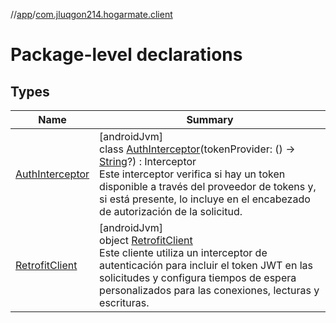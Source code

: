 //[app](../../index.md)/[com.jluqgon214.hogarmate.client](index.md)

# Package-level declarations

## Types

| Name | Summary |
|---|---|
| [AuthInterceptor](-auth-interceptor/index.md) | [androidJvm]<br>class [AuthInterceptor](-auth-interceptor/index.md)(tokenProvider: () -&gt; [String](https://kotlinlang.org/api/latest/jvm/stdlib/kotlin-stdlib/kotlin/-string/index.html)?) : Interceptor<br>Este interceptor verifica si hay un token disponible a través del proveedor de tokens y, si está presente, lo incluye en el encabezado de autorización de la solicitud. |
| [RetrofitClient](-retrofit-client/index.md) | [androidJvm]<br>object [RetrofitClient](-retrofit-client/index.md)<br>Este cliente utiliza un interceptor de autenticación para incluir el token JWT en las solicitudes y configura tiempos de espera personalizados para las conexiones, lecturas y escrituras. |
